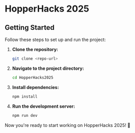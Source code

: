 # HopperHacks 2025

## Getting Started

Follow these steps to set up and run the project:

1. **Clone the repository:**
   ```sh
   git clone <repo-url>
   ```

2. **Navigate to the project directory:**
   ```sh
   cd HopperHacks2025
   ```

3. **Install dependencies:**
   ```sh
   npm install
   ```

4. **Run the development server:**
   ```sh
   npm run dev
   ```

Now you're ready to start working on HopperHacks 2025! 🚀

